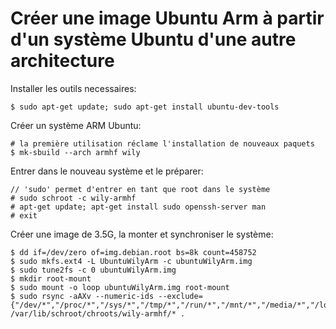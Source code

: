 # Créer une image Ubuntu Arm à partir d'un système Ubuntu d'une autre architecture

Installer les outils necessaires:

	$ sudo apt-get update; sudo apt-get install ubuntu-dev-tools

Créer un système ARM Ubuntu:

	# la première utilisation réclame l'installation de nouveaux paquets
	$ mk-sbuild --arch armhf wily

Entrer dans le nouveau système et le préparer:

	// 'sudo' permet d'entrer en tant que root dans le système
	# sudo schroot -c wily-armhf
	# apt-get update; apt-get install sudo openssh-server man
	# exit

Créer une image de 3.5G,  la monter et synchroniser le système:

	$ dd if=/dev/zero of=img.debian.root bs=8k count=458752
	$ sudo mkfs.ext4 -L UbuntuWilyArm -c ubuntuWilyArm.img
	$ sudo tune2fs -c 0 ubuntuWilyArm.img
	$ mkdir root-mount
	$ sudo mount -o loop ubuntuWilyArm.img root-mount
	$ sudo rsync -aAXv --numeric-ids --exclude={"/dev/*","/proc/*","/sys/*","/tmp/*","/run/*","/mnt/*","/media/*","/lost+found","/home/*"} /var/lib/schroot/chroots/wily-armhf/* .

